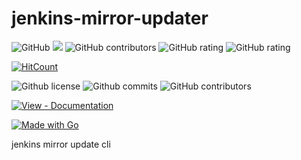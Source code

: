 # jenkins-mirror-updater

![GitHub](https://img.shields.io/github/license/Continuous-X/jenkins-mirror-updater)
[![](https://data.jsdelivr.com/v1/package/gh/Continuous-X/jenkins-mirror-updater/badge)](https://www.jsdelivr.com/package/gh/Continuous-X/jenkins-mirror-updater)
![GitHub contributors](https://img.shields.io/github/contributors/Continuous-X/jenkins-mirror-updater)
![GitHub rating](https://shields.io/category/rating/Continuous-X/jenkins-mirror-updater)
![GitHub rating](https://shields.io//github/go-mod/go-version/Continuous-X/jenkins-mirror-updater)

[![HitCount](http://hits.dwyl.com/Continuous-X/jenkins-mirror-updater.svg)](http://hits.dwyl.com/Continuous-X/jenkins-mirror-updater)


![Github license](https://badgen.net/github/license/Continuous-X/jenkins-mirror-updater)
![Github commits](https://badgen.net/github/commits/Continuous-X/jenkins-mirror-updater)
![GitHub contributors](https://badgen.net/github/contributors/Continuous-X/jenkins-mirror-updater)

[![View - Documentation](https://img.shields.io/badge/View-Documentation-blue?style=for-the-badge)](/docs/)

[![Made with Go](https://img.shields.io/badge/Go-1-blue?logo=go&logoColor=white)](https://golang.org)

jenkins mirror update cli
